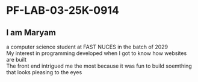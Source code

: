 # PF-LAB-03-25K-0914

## I am Maryam
a computer science student at FAST NUCES in the batch of 2029\
My interest in programming developed when I got to know how websites are built\
The front end intrigued me the most because it was fun to build soemthing that looks pleasing to the eyes
